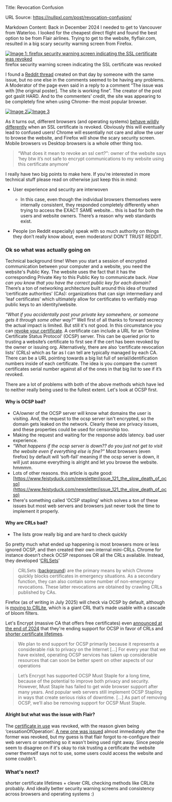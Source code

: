 Title: Revocation Confusion

URL Source: https://nullpxl.com/post/revocation-confusion/

Markdown Content:
Back in December 2024 I needed to get to Vancouver from Waterloo. I looked for the cheapest direct flight and found the best option to be from Flair airlines. Trying to get to the website, flyflair.com, resulted in a big scary security warning screen from Firefox.

[![Image 1: firefox security warning screen indicating the SSL certificate was revoked](https://nullpxl.com/revoked/securityriskahead.png)](https://nullpxl.com/revoked/securityriskahead.png)
firefox security warning screen indicating the SSL certificate was revoked

I found a [Reddit thread](https://www.reddit.com/r/flairairlines/comments/1hpdq1w/flyflaircom_ssl_certificate_invalid/) created on that day by someone with the same issue, but no one else in the comments seemed to be having any problems. A Moderator of the page even said in a reply to a comment “The issue was with [the original poster]. The site is working fine”. The creator of the post got gaslit HARD. And to the commenters’ credit, the site was appearing to be completely fine when using Chrome– the most popular browser.

[![Image 2](https://nullpxl.com/revoked/rc_1.png)](https://nullpxl.com/revoked/rc_1.png)[![Image 3](https://nullpxl.com/revoked/rc_2.png)](https://nullpxl.com/revoked/rc_2.png)

As it turns out, different browsers (and operating systems) [behave wildly differently](https://www.ssl.com/blogs/how-do-browsers-handle-revoked-ssl-tls-certificates/) when an SSL certificate is revoked. Obviously this will eventually lead to confused users! Chrome will essentially not care and allow the user to browse the website, and Firefox will show the scary security screen. Mobile browsers vs Desktop browsers is a whole other thing too.

> “What does it mean to revoke an ssl cert?": owner of the website says ‘hey btw it’s not safe to encrypt communications to my website using this certificate anymore’

I really have two big points to make here. If you're interested in more technical stuff please read on otherwise just keep this in mind:

*   User experience and security are interwoven 
    *   In this case, even though the individual browsers themselves were internally consistent, they responded completely differently when trying to access the EXACT SAME website… this is bad for both the users and website owners. There’s a reason why web standards exist.

*   People (on Reddit especially) speak with so much authority on things they don’t really know about, even moderators! DON'T TRUST REDDIT.

### Ok so what was actually going on

Technical background time! When you start a session of encrypted communication between your computer and a website, you need the website's Public Key. The website uses the fact that it has the corresponding Private Key to this Public Key to communicate back. _How can you know that you have the correct public key for each domain?_ There’s a ton of networking architecture built around this idea of trusted ‘certificate authorities’ (CAs): organizations that can sign intermediary and ‘leaf certificates’ which ultimately allow for certificates to verifiably map public keys to an identity/website.

_“What if you accidentally post your private key somewhere, or someone gets it through some other way?"_ Well first of all thanks to forward secrecy the actual impact is limited. But still it's not good. In this circumstance you can [revoke your certificate](https://letsencrypt.org/docs/revoking/). A certificate can include a URL for an ‘Online Certificate Status Protocol’ (OCSP) server. This can be queried prior to trusting a website’s certificate to first see if the cert has been revoked by the owner or issuing org. Alternatively, there are also ‘certificate revocation lists’ (CRLs) which as far as I can tell are typically managed by each CA. There can be a URL pointing towards a big list full of serial/identification numbers inside of each certificate. The idea is you compare the current certificates serial number against all of the ones in that big list to see if it’s revoked.

There are a lot of problems with both of the above methods which have led to neither really being used to the fullest extent. Let's look at OCSP first.

#### Why is OCSP bad?

*   CA/owner of the OCSP server will know what domains the user is visiting. And, the request to the ocsp server isn't encrypted, so the domain gets leaked on the network. Clearly these are privacy issues, and these properties could be used for censorship too.
*   Making the request and waiting for the response adds latency. bad user experience.
*   _“What happens if the ocsp server is down?? do you just not get to visit the website even if everything else is fine?"_ Most browsers (even firefox) by default will ‘soft-fail’ meaning if the ocsp server is down, it will just assume everything is alright and let you browse the website. hmmmm.
*   Lots of other reasons. this article is quite good: [https://www.feistyduck.com/newsletter/issue_121_the_slow_death_of_ocsp](https://www.feistyduck.com/newsletter/issue_121_the_slow_death_of_ocsp)
*   there's something called ‘OCSP stapling’ which solves a ton of these issues but most web servers and browsers just never took the time to implement it properly.

#### Why are CRLs bad?

*   The lists grow really big and are hard to check quickly

So pretty much what ended up happening is most browsers more or less ignored OCSP, and then created their own internal mini-CRLs. Chrome for instance doesn’t check OCSP responses OR all the CRLs available. Instead, they developed ‘[CRLSets](https://www.chromium.org/Home/chromium-security/crlsets/)’

> CRLSets ([background](https://www.imperialviolet.org/2012/02/05/crlsets.html)) are the primary means by which Chrome quickly blocks certificates in emergency situations. As a secondary function, they can also contain some number of non-emergency revocations. These latter revocations are obtained by crawling CRLs published by CAs.

Firefox (as of writing in July 2025) will check via OCSP by default, although is [moving to CRLite](https://bugzilla.mozilla.org/show_bug.cgi?id=1429800), which is a giant CRL that’s made usable with a cascade of bloom filters.

Let's Encrypt (massive CA that offers free certificates) even [announced at the end of 2024](https://letsencrypt.org/2024/12/05/ending-ocsp/) that they're ending support for OCSP in favor of CRLs and [shorter certificate lifetimes](https://letsencrypt.org/2025/02/20/first-short-lived-cert-issued/).

> We plan to end support for OCSP primarily because it represents a considerable risk to privacy on the Internet […] For every year that we have existed, operating OCSP services has taken up considerable resources that can soon be better spent on other aspects of our operations

> Let’s Encrypt has supported OCSP Must Staple for a long time, because of the potential to improve both privacy and security. However, Must Staple has failed to get wide browser support after many years. And popular web servers still implement OCSP Stapling in ways that create serious risks of downtime. […] As part of removing OCSP, we’ll also be removing support for OCSP Must Staple.

#### Alright but what was the issue with Flair?

The [certificate in use](https://crt.sh/?q=6e73866d10147cb7d0891d40eb67800a31cf91551c4c565b1aa61323c9008dce) was revoked, with the reason given being ‘cessationOfOperation’. [A new one was issued](https://crt.sh/?id=15830964410) almost immediately after the former was revoked, but my guess is that flair forgot to re-configure their web servers or something so it wasn't being used right away. Since people seem to disagree on if it's okay to risk trusting a certificate the website owner themself says not to use, some users could access the website and some couldn't.

### What's next?

shorter certificate lifetimes + clever CRL checking methods like CRLite probably. And ideally better security warning screens and consistency across browsers and operating systems :)